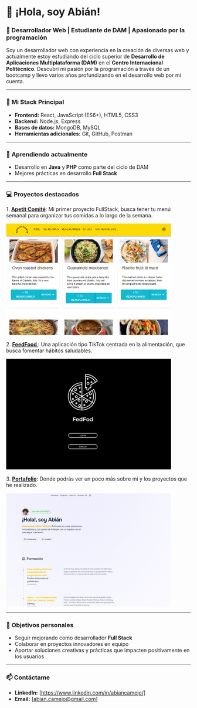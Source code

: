 # 👋 ¡Hola, soy Abián!  

### 🌟 Desarrollador Web | Estudiante de DAM | Apasionado por la programación  

Soy un desarrollador web con experiencia en la creación de diversas web y actualmente estoy estudiando del ciclo superior de **Desarrollo de Aplicaciones Multiplataforma (DAM)** en el **Centro Internacional Politécnico**. Descubrí mi pasión por la programación a través de un bootcamp y llevo varios años profundizando en el desarrollo web por mi cuenta.  

---

### 🚀 **Mi Stack Principal**  
- **Frontend:** React, JavaScript (ES6+), HTML5, CSS3  
- **Backend:** Node.js, Express  
- **Bases de datos:** MongoDB, MySQL  
- **Herramientas adicionales:** Git, GitHub, Postman  

---

### 🌱 **Aprendiendo actualmente**  
- Desarrollo en **Java** y **PHP** como parte del ciclo de DAM  
- Mejores prácticas en desarrollo **Full Stack**  

---

### 💻 **Proyectos destacados**  

<p> 1. <a href="https://github.com/abian22/Frontend-React-Project-Apetit-Comite"><strong>Apetit Comité</strong></a>: Mi primer proyecto FullStack, busca tener tu menú semanal para organizar tus comidas a lo largo de la semana.</p>
  <img src="https://github.com/abian22/abian22/blob/main/apetit.PNG" width="450" />
<br>
<p>2. <a href="https://github.com/abian22/FedFodFront"><strong>FeedFood </strong> </a>: Una aplicación tipo TikTok centrada en la alimentación, que busca fomentar hábitos saludables.</p>

   <a href="https://fedfod.netlify.app/">
     <img src="https://github.com/abian22/abian22/blob/main/fedfodfront.PNG" width="450" />
   </a>
<br>
<p>3. <a href="https://github.com/abian22/porfolio.dev"><strong>Portafolio</strong></a>: Donde podrás ver un poco más sobre mí y los proyectos que he realizado.</p>
<a href="https://porfolioabian.netlify.app/">
   <img src="https://github.com/abian22/abian22/blob/main/Porfolio.PNG" width="450" />
  </a>
<br>


---

### 🎯 **Objetivos personales**  
- Seguir mejorando como desarrollador **Full Stack**  
- Colaborar en proyectos innovadores en equipo  
- Aportar soluciones creativas y prácticas que impacten positivamente en los usuarios  

---

### 📫 **Contáctame**  
- **LinkedIn:** [https://www.linkedin.com/in/abiancamejo/]  
- **Email:** [abian.camejo@gmail.com]  
